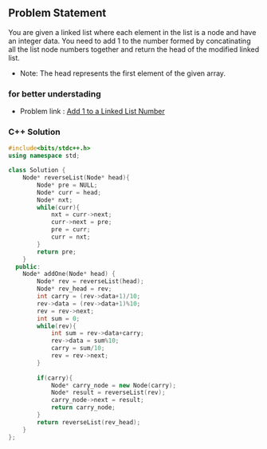 ## Problem Statement

You are given a linked list where each element in the list is a node and have an integer data. You need to add 1 to the number formed by concatinating all the list node numbers together and return the head of the modified linked list. 

- Note: The head represents the first element of the given array.

### for better understading
- Problem link : [Add 1 to a Linked List Number](https://www.geeksforgeeks.org/problems/add-1-to-a-number-represented-as-linked-list/1?page=3&category=Linked%20List&status=solved&sortBy=difficulty)

### C++ Solution

```cpp
#include<bits/stdc++.h>
using namespace std;

class Solution {
    Node* reverseList(Node* head){
        Node* pre = NULL;
        Node* curr = head;
        Node* nxt;
        while(curr){
            nxt = curr->next;
            curr->next = pre;
            pre = curr;
            curr = nxt;
        }
        return pre;
    }
  public:
    Node* addOne(Node* head) {
        Node* rev = reverseList(head);
        Node* rev_head = rev;
        int carry = (rev->data+1)/10;
        rev->data = (rev->data+1)%10;
        rev = rev->next;
        int sum = 0;
        while(rev){
            int sum = rev->data+carry;
            rev->data = sum%10;
            carry = sum/10;
            rev = rev->next;
        }
        
        if(carry){
            Node* carry_node = new Node(carry);
            Node* result = reverseList(rev);
            carry_node->next = result;
            return carry_node;
        }
        return reverseList(rev_head);
    }
};
```